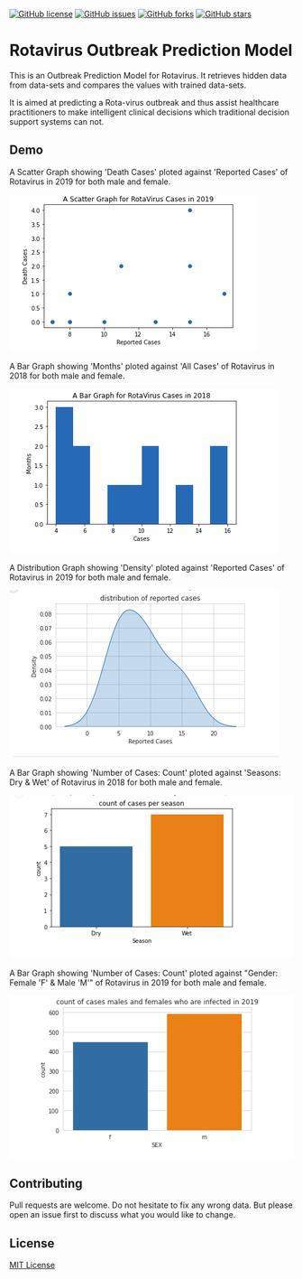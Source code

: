 [![GitHub license](https://img.shields.io/github/license/WesleyKambale/Rotavirus-Outbreak-Prediction)](https://github.com/WesleyKambale/Rotavirus-Outbreak-Prediction/blob/main/LICENSE)
[![GitHub issues](https://img.shields.io/github/issues/WesleyKambale/Rotavirus-Outbreak-Prediction)](https://github.com/WesleyKambale/Rotavirus-Outbreak-Prediction/issues)
[![GitHub forks](https://img.shields.io/github/forks/WesleyKambale/Rotavirus-Outbreak-Prediction)](https://github.com/WesleyKambale/Rotavirus-Outbreak-Prediction/network/)
[![GitHub stars](https://img.shields.io/github/stars/WesleyKambale/Rotavirus-Outbreak-Prediction)](https://github.com/WesleyKambale/Rotavirus-Outbreak-Prediction/stargazers)


# Rotavirus Outbreak Prediction Model

This is an Outbreak Prediction Model for Rotavirus. It retrieves hidden data from data-sets and compares
the values with trained data-sets.

It is aimed at predicting a Rota-virus outbreak and thus assist healthcare practitioners to make intelligent clinical decisions which traditional decision support systems can not.

## Demo

A Scatter Graph showing 'Death Cases' ploted against 'Reported Cases' of Rotavirus in 2019 for both male and female. 

![](/graphs/scattergraph.png)

A Bar Graph showing 'Months' ploted against 'All Cases' of Rotavirus in 2018 for both male and female. 

![](/graphs/bargraph.png)

A Distribution Graph showing 'Density' ploted against 'Reported Cases' of Rotavirus in 2019 for both male and female. 

![](/graphs/distributiongraph.png)

A Bar Graph showing 'Number of Cases: Count' ploted against 'Seasons: Dry & Wet' of Rotavirus in 2018 for both male and female. 

![](/graphs/seasonalgraph.png)

A Bar Graph showing 'Number of Cases: Count' ploted against "Gender: Female 'F' & Male 'M'" of Rotavirus in 2019 for both male and female. 

![](/graphs/gendergraph.png)

## Contributing
Pull requests are welcome. Do not hesitate to fix any wrong data. But please open an issue first to discuss what you would like to change.

## License
[MIT License](https://github.com/WesleyKambale/Rotavirus-Outbreak-Prediction/blob/main/LICENSE)
